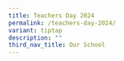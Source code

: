 ```yaml
---
title: Teachers Day 2024
permalink: /teachers-day-2024/
variant: tiptap
description: ""
third_nav_title: Our School
---
```

